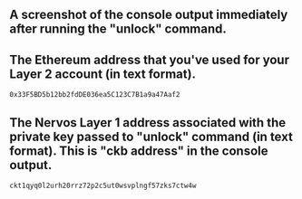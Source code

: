 ## A screenshot of the console output immediately after running the "unlock" command.



## The Ethereum address that you've used for your Layer 2 account (in text format).

```
0x33F5BD5b12bb2fdDE036ea5C123C7B1a9a47Aaf2
```

## The Nervos Layer 1 address associated with the private key passed to "unlock" command (in text format). This is "ckb address" in the console output.

```
ckt1qyq0l2urh20rrz72p2c5ut0wsvplngf57zks7ctw4w
```
